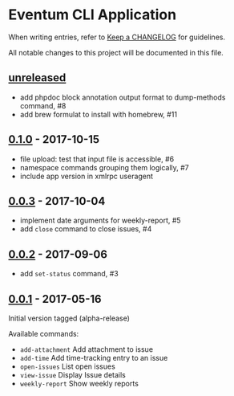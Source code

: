 # Eventum CLI Application

When writing entries, refer to [Keep a CHANGELOG](http://keepachangelog.com/) for guidelines.

All notable changes to this project will be documented in this file.

## [unreleased]

- add phpdoc block annotation output format to dump-methods command, #8
- add brew formulat to install with homebrew, #11

[unreleased]: https://github.com/eventum/cli/compare/0.1.0...master

## [0.1.0] - 2017-10-15

- file upload: test that input file is accessible, #6
- namespace commands grouping them logically, #7
- include app version in xmlrpc useragent

[0.1.0]: https://github.com/eventum/cli/compare/0.0.3...0.1.0

## [0.0.3] - 2017-10-04

- implement date arguments for weekly-report, #5
- add `close` command to close issues, #4

[0.0.3]: https://github.com/eventum/cli/compare/0.0.2...0.0.3

## [0.0.2] - 2017-09-06

- add `set-status` command, #3

[0.0.2]: https://github.com/eventum/cli/compare/0.0.1...0.0.2

## [0.0.1] - 2017-05-16

Initial version tagged (alpha-release)

Available commands:
- `add-attachment`    Add attachment to issue
- `add-time`          Add time-tracking entry to an issue
- `open-issues`       List open issues
- `view-issue`        Display Issue details
- `weekly-report`     Show weekly reports

[0.0.1]: https://github.com/eventum/cli/commits/0.0.1
